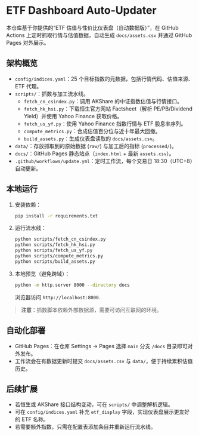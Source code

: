 # ETF Dashboard Auto-Updater

本仓库基于你提供的“ETF 估值与性价比仪表盘（自动数据版）”，在 GitHub Actions 上定时抓取行情与估值数据，自动生成 `docs/assets.csv` 并通过 GitHub Pages 对外展示。

## 架构概览

- `config/indices.yaml`：25 个目标指数的元数据，包括行情代码、估值来源、ETF 代理。
- `scripts/`：抓数与加工流水线。
  - `fetch_cn_csindex.py`：调用 AKShare 的中证指数估值与行情接口。
  - `fetch_hk_hsi.py`：下载恒生官方网站 Factsheet（解析 PE/PB/Dividend Yield）并使用 Yahoo Finance 获取价格。
  - `fetch_us_yf.py`：使用 Yahoo Finance 指数行情与 ETF 股息率序列。
  - `compute_metrics.py`：合成估值百分位与近十年最大回撤。
  - `build_assets.py`：生成仪表盘读取的 `docs/assets.csv`。
- `data/`：存放抓取到的原始数据 (`raw/`) 与加工后的指标 (`processed/`)。
- `docs/`：GitHub Pages 静态站点（`index.html` + 最新 `assets.csv`）。
- `.github/workflows/update.yml`：定时工作流，每个交易日 18:30（UTC+8）自动更新。

## 本地运行

1. 安装依赖：
   ```bash
   pip install -r requirements.txt
   ```
2. 运行流水线：
   ```bash
   python scripts/fetch_cn_csindex.py
   python scripts/fetch_hk_hsi.py
   python scripts/fetch_us_yf.py
   python scripts/compute_metrics.py
   python scripts/build_assets.py
   ```
3. 本地预览（避免跨域）：
   ```bash
   python -m http.server 8000 --directory docs
   ```
   浏览器访问 `http://localhost:8000`.

> **注意**：抓数脚本依赖外部数据源，需要可访问互联网的环境。

## 自动化部署

- GitHub Pages：在仓库 Settings → Pages 选择 `main` 分支 `/docs` 目录即可对外发布。
- 工作流会在有数据更新时提交 `docs/assets.csv` 与 `data/`，便于持续累积估值历史。

## 后续扩展

- 若恒生或 AKShare 接口结构变动，可在 `scripts/` 中调整解析逻辑。
- 可在 `config/indices.yaml` 补充 `etf_display` 字段，实现仪表盘展示更友好的 ETF 名称。
- 若需要额外指数，只需在配置表添加条目并重新运行流水线。
